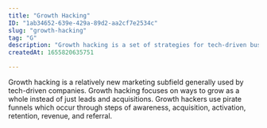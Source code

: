```yaml
---
title: "Growth Hacking"
ID: "1ab34652-639e-429a-89d2-aa2cf7e2534c"
slug: "growth-hacking"
tag: "G"
description: "Growth hacking is a set of strategies for tech-driven businesses."
createdAt: 1655820635751

---
```

Growth hacking is a relatively new marketing subfield generally used by tech-driven companies. Growth hacking focuses on ways to grow as a whole instead of just leads and acquisitions. Growth hackers use pirate funnels which occur through steps of awareness, acquisition, activation, retention, revenue, and referral.